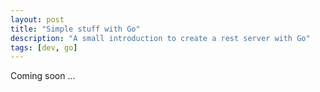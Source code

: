 ```yaml
---
layout: post
title: "Simple stuff with Go"
description: "A small introduction to create a rest server with Go"
tags: [dev, go]
---
```


Coming soon ...